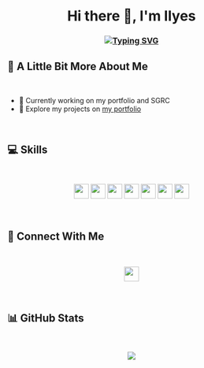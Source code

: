 # <div align="center"> Hi there 👋, I'm Ilyes
### <div align="center">[![Typing SVG](https://readme-typing-svg.demolab.com/?lines=Welcome+to+my+GitHub+profile+!;I'm+a+French+student+developer)](https://git.io/typing-svg)
## 💫 A Little Bit More About Me

<br>

- 🔭 Currently working on my portfolio and SGRC
- 🤖 Explore my projects on [my portfolio](https://portfolio-ilyes.vercel.app/)

<br>

## 💻 Skills

<br>
<p align="center">
  <img src="https://img.shields.io/badge/html5-%23E34F26.svg?style=for-the-badge&logo=html5&logoColor=white" height="30px" style="margin-bottom: 4px;">
  <img src="https://img.shields.io/badge/css3-%231572B6.svg?style=for-the-badge&logo=css3&logoColor=white" height="30px" style="margin-bottom: 4px;">
  <img src="https://img.shields.io/badge/javascript-%23323330.svg?style=for-the-badge&logo=javascript&logoColor=%23F7DF1E" height="30px" style="margin-bottom: 4px;">
  <img src="https://img.shields.io/badge/react-%2320232a.svg?style=for-the-badge&logo=react&logoColor=%2361DAFB" height="30px" style="margin-bottom: 4px;">
  <img src="https://img.shields.io/badge/typescript-%23007ACC.svg?style=for-the-badge&logo=typescript&logoColor=white" height="30px" style="margin-bottom: 4px;">
  <img src="https://img.shields.io/badge/php-%23777BB4.svg?style=for-the-badge&logo=php&logoColor=white" height="30px" style="margin-bottom: 4px;">
  <img src="https://img.shields.io/badge/c%23-%23239120.svg?style=for-the-badge&logo=c-sharp&logoColor=white" height="30px" style="margin-bottom: 4px;">
</p>
<br>

## 👥 Connect With Me

<br>
<p align="center">
  <a href="https://linkedin.com/in/ilyes-beirade"><img src="https://img.shields.io/badge/linkedin-%230077B5.svg?style=for-the-badge&logo=linkedin&logoColor=white" height="30px" target="_blank"></a>
</p>
<br>

## 📊 GitHub Stats

<br>
<p align="center">
  <img src="https://github-readme-stats.vercel.app/api?username=y28lyn&show_icons=true&theme=github_dark">
</p>
